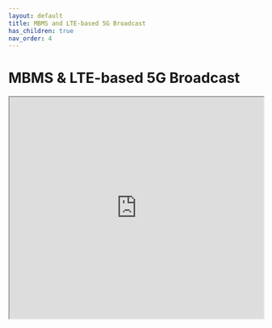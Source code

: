 ```yaml
---
layout: default
title: MBMS and LTE-based 5G Broadcast
has_children: true
nav_order: 4
---
```


# MBMS & LTE-based 5G Broadcast
<iframe width="100%" height="440" src="https://drive.google.com/file/d/1YL6WtnHjkceQQOjh9Y3MsoscjF1OTpPW/preview"></iframe>
